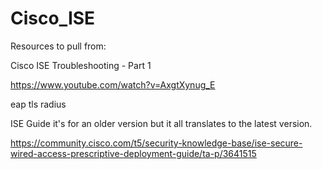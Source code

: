 # Cisco_ISE

Resources to pull from:

Cisco ISE Troubleshooting - Part 1

https://www.youtube.com/watch?v=AxgtXynug_E

eap tls radius

ISE Guide it's for an older version but it all translates to the latest version.

https://community.cisco.com/t5/security-knowledge-base/ise-secure-wired-access-prescriptive-deployment-guide/ta-p/3641515
